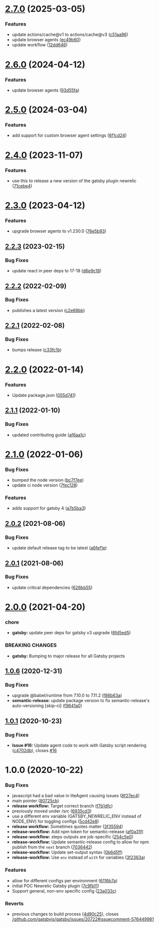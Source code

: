 # [2.7.0](https://github.com/newrelic/gatsby-plugin-newrelic/compare/v2.6.0...v2.7.0) (2025-03-05)


### Features

* update actions/cache@v1 to actions/cache@v3 ([c51aa96](https://github.com/newrelic/gatsby-plugin-newrelic/commit/c51aa96586a6eef20835e06307cdf56ff6f4b242))
* update browser agents ([ec49b60](https://github.com/newrelic/gatsby-plugin-newrelic/commit/ec49b600a50d4d5248043b1789c2fecc2d662a89))
* update workflow ([12dd646](https://github.com/newrelic/gatsby-plugin-newrelic/commit/12dd646e583f10c5e25dc3326c83494e11d40158))

# [2.6.0](https://github.com/newrelic/gatsby-plugin-newrelic/compare/v2.5.0...v2.6.0) (2024-04-12)


### Features

* update browser agents ([93d55fa](https://github.com/newrelic/gatsby-plugin-newrelic/commit/93d55fa93daf11ebfcbf3cf6594e838334b1ba32))

# [2.5.0](https://github.com/newrelic/gatsby-plugin-newrelic/compare/v2.4.0...v2.5.0) (2024-03-04)


### Features

* add support for custom browser agent settings ([6f1cd24](https://github.com/newrelic/gatsby-plugin-newrelic/commit/6f1cd244365146d41a70b406a710f20c8077f66c))

# [2.4.0](https://github.com/newrelic/gatsby-plugin-newrelic/compare/v2.3.0...v2.4.0) (2023-11-07)


### Features

* use this to release a new version of the gatsby plugin newrelic ([71cebe4](https://github.com/newrelic/gatsby-plugin-newrelic/commit/71cebe4f9ce12be03c5ed31ca45c2a5a8e931c30))

# [2.3.0](https://github.com/newrelic/gatsby-plugin-newrelic/compare/v2.2.3...v2.3.0) (2023-04-12)


### Features

* upgrade browser agents to v1.230.0 ([76e5b93](https://github.com/newrelic/gatsby-plugin-newrelic/commit/76e5b930f6fa544aa814b942ef1f335238025dfc))

## [2.2.3](https://github.com/newrelic/gatsby-plugin-newrelic/compare/v2.2.2...v2.2.3) (2023-02-15)


### Bug Fixes

* update react in peer deps to 17-18 ([d6e9c18](https://github.com/newrelic/gatsby-plugin-newrelic/commit/d6e9c18140b080d3186d875c22a1492158797516))

## [2.2.2](https://github.com/newrelic/gatsby-plugin-newrelic/compare/v2.2.1...v2.2.2) (2022-02-09)


### Bug Fixes

* publishes a latest version ([c2e68bb](https://github.com/newrelic/gatsby-plugin-newrelic/commit/c2e68bbe191c1ee4ea7657ecd44f953bc7213a2b))

## [2.2.1](https://github.com/newrelic/gatsby-plugin-newrelic/compare/v2.2.0...v2.2.1) (2022-02-08)


### Bug Fixes

* bumps release ([c33fc1b](https://github.com/newrelic/gatsby-plugin-newrelic/commit/c33fc1b490f0ed45ff079f695cd4d0e784bfc810))

# [2.2.0](https://github.com/newrelic/gatsby-plugin-newrelic/compare/v2.1.1...v2.2.0) (2022-01-14)


### Features

* Update package.json ([055d741](https://github.com/newrelic/gatsby-plugin-newrelic/commit/055d741013585b1cec6d6f5441104cfca8170ff5))

## [2.1.1](https://github.com/newrelic/gatsby-plugin-newrelic/compare/v2.1.0...v2.1.1) (2022-01-10)


### Bug Fixes

* updated contributing guide ([af6aa1c](https://github.com/newrelic/gatsby-plugin-newrelic/commit/af6aa1c48603a36641099b7ab6c2612e31fa11bc))

# [2.1.0](https://github.com/newrelic/gatsby-plugin-newrelic/compare/v2.0.2...v2.1.0) (2022-01-06)


### Bug Fixes

* bumped the node version ([bc7f7ee](https://github.com/newrelic/gatsby-plugin-newrelic/commit/bc7f7ee43f68a07a6381fded83195786783399a6))
* update ci node version ([7fec128](https://github.com/newrelic/gatsby-plugin-newrelic/commit/7fec128c63852a78f8be23a3bb06cb65c7322c65))


### Features

* adds support for gatsby 4 ([a7b5ba3](https://github.com/newrelic/gatsby-plugin-newrelic/commit/a7b5ba3c21aa772e7c300af167f894cf5019dd45))

## [2.0.2](https://github.com/newrelic/gatsby-plugin-newrelic/compare/v2.0.1...v2.0.2) (2021-08-06)


### Bug Fixes

* update default release tag to be latest ([a6fef1e](https://github.com/newrelic/gatsby-plugin-newrelic/commit/a6fef1ec5b981d6b82ef3e44bdf756c303ce9ce0))

## [2.0.1](https://github.com/newrelic/gatsby-plugin-newrelic/compare/v2.0.0...v2.0.1) (2021-08-06)


### Bug Fixes

* update critical dependencies ([626bb55](https://github.com/newrelic/gatsby-plugin-newrelic/commit/626bb555dfe37995682e7c6f884abfefb109573f))

# [2.0.0](https://github.com/newrelic/gatsby-plugin-newrelic/compare/v1.0.6...v2.0.0) (2021-04-20)


### chore

* **gatsby:** update peer deps for gatsby v3 upgrade ([6fd5ed5](https://github.com/newrelic/gatsby-plugin-newrelic/commit/6fd5ed5ed3f4ef395cbff91a75a4838c266b29d6))


### BREAKING CHANGES

* **gatsby:** Bumping to major release for all Gatsby projects

## [1.0.6](https://github.com/newrelic/gatsby-plugin-newrelic/compare/v1.0.5...v1.0.6) (2020-12-31)


### Bug Fixes

* upgrade @babel/runtime from 7.10.0 to 7.11.2 ([f86b63a](https://github.com/newrelic/gatsby-plugin-newrelic/commit/f86b63a8674b65ac2edef921f85b140d7fab4f88))
* **semantic-release:** update package version to fix semantic-release's auto-versioning [skip-ci] ([f9641a0](https://github.com/newrelic/gatsby-plugin-newrelic/commit/f9641a0734571bc04c8b0c245f27e6e7d00092e5))

## [1.0.1](https://github.com/newrelic/gatsby-plugin-newrelic/compare/v1.0.0...v1.0.1) (2020-10-23)


### Bug Fixes

* **Issue #16:** Update agent code to work with Gatsby script rendering ([c4702db](https://github.com/newrelic/gatsby-plugin-newrelic/commit/c4702db15f06f8e48b36f2a330712a0bf4043f9f)), closes [#16](https://github.com/newrelic/gatsby-plugin-newrelic/issues/16)

# 1.0.0 (2020-10-22)


### Bug Fixes

* javascript had a bad value in liteAgent causing issues ([8f27ec4](https://github.com/newrelic/gatsby-plugin-newrelic/commit/8f27ec456d5732970a16fb32d585b6c2d0c68cfd))
* main pointer ([80725cb](https://github.com/newrelic/gatsby-plugin-newrelic/commit/80725cb251af2b6f93746ce819fc90fad5583607))
* **release workflow:** Target correct branch ([f7b1dfc](https://github.com/newrelic/gatsby-plugin-newrelic/commit/f7b1dfc21abb96f688506c1f7d2ebcc288bd69c8))
* previously moved under /src ([6935cd3](https://github.com/newrelic/gatsby-plugin-newrelic/commit/6935cd368a7f75dd2a31b1b1abb12392b08cb57f))
* use a different env variable (GATSBY_NEWRELIC_ENV instead of NODE_ENV) for toggling configs ([5cd42e8](https://github.com/newrelic/gatsby-plugin-newrelic/commit/5cd42e832f0588764dc332ce7ebd05794de5106a))
* **release workflow:** Sometimes quotes matter ([3f35594](https://github.com/newrelic/gatsby-plugin-newrelic/commit/3f35594823739990dc5c9ea3d57a9bc92c19de63))
* **release-workflow:** Add npm token for semantic-release ([af0a31f](https://github.com/newrelic/gatsby-plugin-newrelic/commit/af0a31f9e2566bd048968c7d25aa46df504987b7))
* **release-workflow:** steps outputs are job-specific ([254c5e0](https://github.com/newrelic/gatsby-plugin-newrelic/commit/254c5e0962597cfc2c14fa969a503bf43646dbf2))
* **release-workflow:** Update semantic-release config to allow for npm publish from the `next` branch ([7036442](https://github.com/newrelic/gatsby-plugin-newrelic/commit/70364425a00e6db9f37d4e2ae4743fc386ee7700))
* **release-workflow:** Update set-output syntax ([0b6d5ff](https://github.com/newrelic/gatsby-plugin-newrelic/commit/0b6d5ff8283067c0211b978eee58d8e58a7a5556))
* **release-workflow:** Use `env` instead of `with` for variables ([3f2363a](https://github.com/newrelic/gatsby-plugin-newrelic/commit/3f2363a60568e0935224de0c31b60ab4310b7ab9))


### Features

* allow for different configs per environment ([6116b7a](https://github.com/newrelic/gatsby-plugin-newrelic/commit/6116b7a127d3a11dda203b9fcbf9d88640495f81))
* initial POC Newrelic Gatsby plugin ([7c9fb11](https://github.com/newrelic/gatsby-plugin-newrelic/commit/7c9fb11c9aaaa0245dfd346d44c2ad27023bab6f))
* Support general, non-env specific config ([23a033c](https://github.com/newrelic/gatsby-plugin-newrelic/commit/23a033c0c8846c872c9c75e5cd456f434991718f))


### Reverts

* previous changes to build process ([4d90c25](https://github.com/newrelic/gatsby-plugin-newrelic/commit/4d90c25f60d984242be8383622437429b9cf56ae)), closes [/github.com/gatsbyjs/gatsby/issues/20722#issuecomment-576449981](https://github.com//github.com/gatsbyjs/gatsby/issues/20722/issues/issuecomment-576449981)
